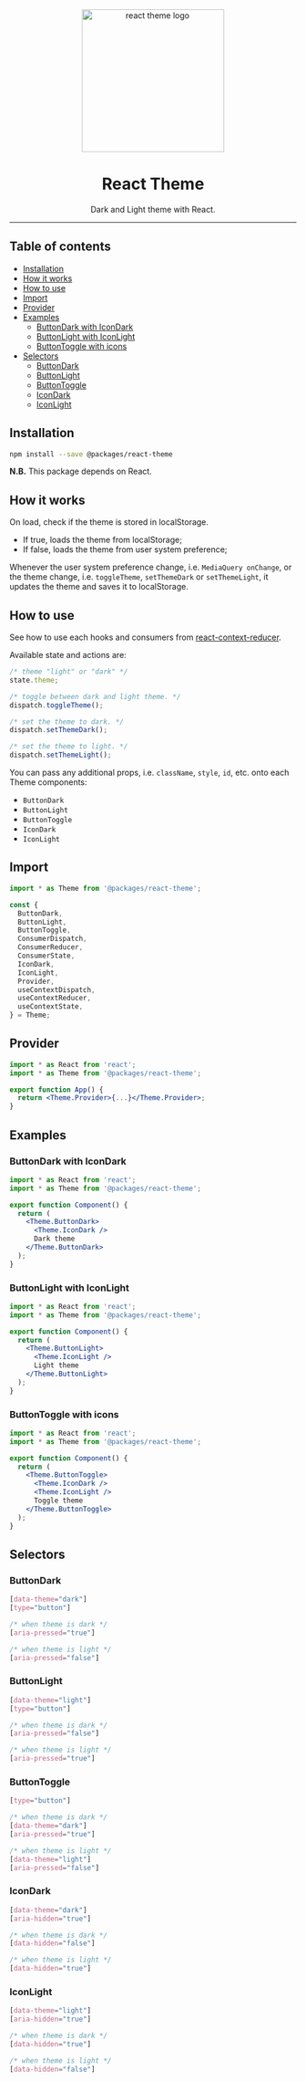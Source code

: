 <div align="center">
    <img
        alt="react theme logo"
        height="250"
        src="logo.svg"
        width="250"
    />
    <h1>
        React Theme
    </h1>
    <p>
        Dark and Light theme with React.
    </p>
</div>

<hr>

## Table of contents

- [Installation](#installation)
- [How it works](#how-it-works)
- [How to use](#how-to-use)
- [Import](#import)
- [Provider](#provider)
- [Examples](#examples)
  - [ButtonDark with IconDark](#buttondark-with-icondark)
  - [ButtonLight with IconLight](#buttonlight-with-iconlight)
  - [ButtonToggle with icons](#buttontoggle-with-icons)
- [Selectors](#selectors)
  - [ButtonDark](#buttondark)
  - [ButtonLight](#buttonlight)
  - [ButtonToggle](#buttontoggle)
  - [IconDark](#icondark)
  - [IconLight](#iconlight)

## Installation

```bash
npm install --save @packages/react-theme
```

**N.B.** This package depends on React.

## How it works

On load, check if the theme is stored in localStorage.

- If true, loads the theme from localStorage;
- If false, loads the theme from user system preference;

Whenever the user system preference change, i.e. `MediaQuery onChange`, or the theme change, i.e. `toggleTheme`, `setThemeDark` or `setThemeLight`, it updates the theme and saves it to localStorage.

## How to use

See how to use each hooks and consumers from [react-context-reducer](../context-reducer/README.md).

Available state and actions are:

```js
/* theme "light" or "dark" */
state.theme;

/* toggle between dark and light theme. */
dispatch.toggleTheme();

/* set the theme to dark. */
dispatch.setThemeDark();

/* set the theme to light. */
dispatch.setThemeLight();
```

You can pass any additional props, i.e. `className`, `style`, `id`, etc. onto each Theme components:

- `ButtonDark`
- `ButtonLight`
- `ButtonToggle`
- `IconDark`
- `IconLight`

## Import

```jsx
import * as Theme from '@packages/react-theme';

const {
  ButtonDark,
  ButtonLight,
  ButtonToggle,
  ConsumerDispatch,
  ConsumerReducer,
  ConsumerState,
  IconDark,
  IconLight,
  Provider,
  useContextDispatch,
  useContextReducer,
  useContextState,
} = Theme;
```

## Provider

```jsx
import * as React from 'react';
import * as Theme from '@packages/react-theme';

export function App() {
  return <Theme.Provider>{...}</Theme.Provider>;
}
```

## Examples

### ButtonDark with IconDark

```jsx
import * as React from 'react';
import * as Theme from '@packages/react-theme';

export function Component() {
  return (
    <Theme.ButtonDark>
      <Theme.IconDark />
      Dark theme
    </Theme.ButtonDark>
  );
}
```

### ButtonLight with IconLight

```jsx
import * as React from 'react';
import * as Theme from '@packages/react-theme';

export function Component() {
  return (
    <Theme.ButtonLight>
      <Theme.IconLight />
      Light theme
    </Theme.ButtonLight>
  );
}
```

### ButtonToggle with icons

```jsx
import * as React from 'react';
import * as Theme from '@packages/react-theme';

export function Component() {
  return (
    <Theme.ButtonToggle>
      <Theme.IconDark />
      <Theme.IconLight />
      Toggle theme
    </Theme.ButtonToggle>
  );
}
```

## Selectors

### ButtonDark

```css
[data-theme="dark"]
[type="button"]

/* when theme is dark */
[aria-pressed="true"]

/* when theme is light */
[aria-pressed="false"]
```

### ButtonLight

```css
[data-theme="light"]
[type="button"]

/* when theme is dark */
[aria-pressed="false"]

/* when theme is light */
[aria-pressed="true"]
```

### ButtonToggle

```css
[type="button"]

/* when theme is dark */
[data-theme="dark"]
[aria-pressed="true"]

/* when theme is light */
[data-theme="light"]
[aria-pressed="false"]
```

### IconDark

```css
[data-theme="dark"]
[aria-hidden="true"]

/* when theme is dark */
[data-hidden="false"]

/* when theme is light */
[data-hidden="true"]
```

### IconLight

```css
[data-theme="light"]
[aria-hidden="true"]

/* when theme is dark */
[data-hidden="true"]

/* when theme is light */
[data-hidden="false"]
```
